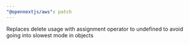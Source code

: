 ```yaml
---
"@opennextjs/aws": patch
---
```


Replaces delete usage with assignment operator to undefined to avoid going into slowest mode in objects
